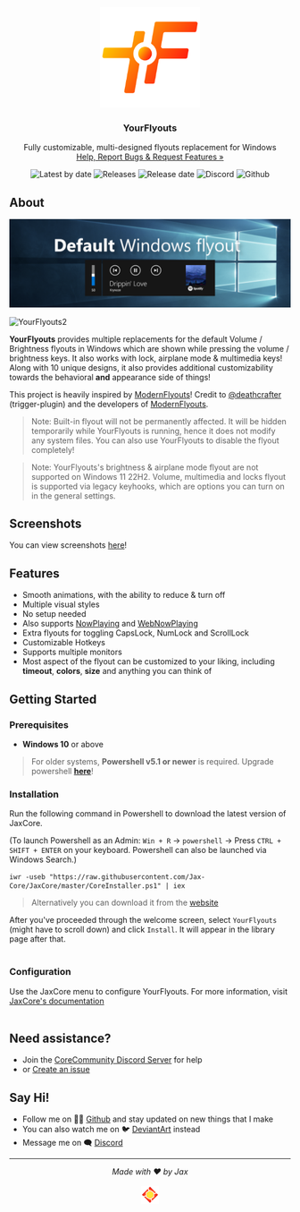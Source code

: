 <!-- START Header.mustache -->
<br />
<div align="center">
  <a href="https://github.com/Jax-Core/YourFlyouts">
    <img src="https://raw.githubusercontent.com/Jax-Core/ReadME-Template/main/Resources/Icons/YourFlyouts.png" alt="Logo" width="180" height="180">
  </a>

<h3 align="center">YourFlyouts</h3>
  <p align="center">
    Fully customizable, multi-designed flyouts replacement for Windows
    <br />
    <a href="https://discord.gg/JmgehPSDD6">Help, Report Bugs & Request Features »</a>
  </p>
</div>

<!-- END Header.mustache -->
<!-- START ShieldsFull.mustache -->
<p align="center">
  <img alt="Latest by date" src="https://img.shields.io/github/v/tag/Jax-Core/YourFlyouts?label=Version&style=for-the-badge" />
  <img alt="Releases" src="https://img.shields.io/github/downloads/Jax-Core/YourFlyouts/total?style=for-the-badge" />
  <img alt="Release date" src="https://img.shields.io/github/release-date/Jax-Core/YourFlyouts?label=Last%20Update&style=for-the-badge" />
  <img alt="Discord" src="https://img.shields.io/discord/880445067754610688?label=Discord%20server&style=for-the-badge" />
  <img alt="Github" src="https://img.shields.io/github/license/Jax-Core/YourFlyouts?style=for-the-badge" />
</p><!-- END ShieldsFull.mustache -->

<!-- START About.mustache -->

## About

![YourFlyouts](https://raw.githubusercontent.com/Jax-Core/ReadME-Template/main/Resources/Splash/YourFlyouts.png)

<!-- END About.mustache -->

![YourFlyouts2](https://user-images.githubusercontent.com/80020581/184153360-6ad1d33e-cde4-4982-849f-43747adea7cd.png)

**YourFlyouts** provides multiple replacements for the default Volume / Brightness flyouts in Windows which are shown while pressing the volume / brightness keys. It also works with lock, airplane mode & multimedia keys!
Along with 10 unique designs, it also provides additional customizability towards the behavioral **and** appearance side of things!

This project is heavily inspired by [ModernFlyouts](https://github.com/ModernFlyouts-Community/ModernFlyouts)! Credit to [@deathcrafter](https://github.com/deathcrafter) (trigger-plugin) and the developers of [ModernFlyouts](https://github.com/ModernFlyouts-Community/ModernFlyouts).
> Note: Built-in flyout will not be permanently affected. It will be hidden temporarily while YourFlyouts is running, hence it does not modify any system files.
> You can also use YourFlyouts to disable the flyout completely!

> Note: YourFlyouts's brightness & airplane mode flyout are not supported on Windows 11 22H2. Volume, multimedia and locks flyout is supported via legacy keyhooks, which are options you can turn on in the general settings.

<!-- START Screenshots.mustache -->
## Screenshots
You can view screenshots [here](https://github.com/Jax-Core/YourFlyouts/blob/main/Screenshots.md)!

<!-- END Screenshots.mustache -->

<!-- START Features.mustache -->

## Features<!-- END Features.mustache -->
* Smooth animations, with the ability to reduce & turn off
* Multiple visual styles
* No setup needed
* Also supports [NowPlaying](https://docs.rainmeter.net/manual/measures/nowplaying/) and [WebNowPlaying](https://github.com/tjhrulz/WebNowPlaying)
* Extra flyouts for toggling CapsLock, NumLock and ScrollLock
* Customizable Hotkeys
* Supports multiple monitors
* Most aspect of the flyout can be customized to your liking, including **timeout**, **colors**, **size** and anything you can think of

<!-- START GetStarted.mustache -->

## Getting Started

### Prerequisites
- **Windows 10** or above
> For older systems, **Powershell v5.1 or newer** is required. Upgrade powershell **[here](https://docs.microsoft.com/en-us/powershell/scripting/windows-powershell/install/installing-windows-powershell?view=powershell-7.2#upgrading-existing-windows-powershell)**!

### Installation 
Run the following command in Powershell to download the latest version of JaxCore.

(To launch Powershell as an Admin: `Win + R` -> `powershell` -> Press `CTRL + SHIFT + ENTER` on your keyboard. Powershell can also be launched via Windows Search.)

```
iwr -useb "https://raw.githubusercontent.com/Jax-Core/JaxCore/master/CoreInstaller.ps1" | iex
```

> Alternatively you can download it from the [website](https://jax-core.github.io/)

After you've proceeded through the welcome screen, select `YourFlyouts` (might have to scroll down) and click `Install`. It will appear in the library page after that.
<br />
<br />

<!-- END GetStarted.mustache -->
<!-- START Setup.mustache -->

### Configuration
Use the JaxCore menu to configure YourFlyouts.
For more information, visit [JaxCore's documentation](https://jaxcore.gitbook.io/core/)
<br>
<br><!-- END Setup.mustache -->

<!-- START Footer.mustache -->

## Need assistance?
* Join the [CoreCommunity Discord Server](https://discord.gg/JmgehPSDD6) for help
* or [Create an issue](https://github.com/Jax-Core/YourFlyouts)

## Say Hi!
* Follow me on 👨‍💻 [Github](https://github.com/EnhancedJax) and stay updated on new things that I make
* You can also watch me on 🐦 [DeviantArt](https://www.deviantart.com/jaxoriginals) instead
* Message me on 🗨️ [Discord](https://discord.gg/JmgehPSDD6)

---

<p align="center">
<i>Made with ❤️ by Jax</i>
   <br/><br/>
   <img src="https://raw.githubusercontent.com/Jax-Core/ReadME-Template/main/Resources/Assets/Logo.png"  width="32" height="32"/>
</p><!-- END Footer.mustache -->
